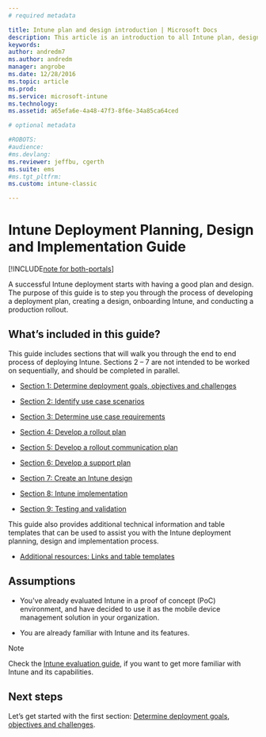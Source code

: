 ```yaml
---
# required metadata

title: Intune plan and design introduction | Microsoft Docs
description: This article is an introduction to all Intune plan, design and implementation sections. It also introduces the appendix which contain additional resources to support Intune plan, design and implementation.
keywords:
author: andredm7
ms.author: andredm
manager: angrobe
ms.date: 12/28/2016
ms.topic: article
ms.prod:
ms.service: microsoft-intune
ms.technology:
ms.assetid: a65efa6e-4a48-47f3-8f6e-34a85ca64ced

# optional metadata

#ROBOTS:
#audience:
#ms.devlang:
ms.reviewer: jeffbu, cgerth
ms.suite: ems
#ms.tgt_pltfrm:
ms.custom: intune-classic

---
```


# Intune Deployment Planning, Design and Implementation Guide

[!INCLUDE[note for both-portals](./includes/note-for-both-portals.md)]

A successful Intune deployment starts with having a good plan and design. The purpose of this guide is to step you through the process of developing a deployment plan, creating a design, onboarding Intune, and conducting a production rollout.

## What’s included in this guide?

This guide includes sections that will walk you through the end to end process of deploying Intune. Sections 2 – 7 are not intended to be worked on sequentially, and should be completed in parallel.

-   [Section 1: Determine deployment goals, objectives and challenges](section-1-determine-deployment-goals-objectives-challenges.md)

-   [Section 2: Identify use case scenarios](section-2-identify-use-case-scenarios.md)

-   [Section 3: Determine use case requirements](section-3-determine-use-case-requirements.md)

-   [Section 4: Develop a rollout plan](section-4-develop-a-rollout-plan.md)

-   [Section 5: Develop a rollout communication plan](section-5-develop-a-rollout-communication-plan.md)

-   [Section 6: Develop a support plan](section-6-develop-a-support-plan.md)

-   [Section 7: Create an Intune design](section-7-create-an-intune-design.md)

-   [Section 8: Intune implementation](section-8-onboarding-process.md)

-   [Section 9: Testing and validation](section-9-test-and-validation.md)

This guide also provides additional technical information and table templates that can be used to assist you with the Intune deployment planning, design and implementation process.

-   [Additional resources: Links and table templates](additional-resources.md)

## Assumptions

-   You've already evaluated Intune in a proof of concept (PoC) environment, and have decided to use it as the mobile device management solution in your organization.

-   You are already familiar with Intune and its features.

>[!NOTE]
> Check the [Intune evaluation guide](/intune-classic/understand-explore/sign-up-for-30-day-trial-microsoft-intune), if you want to get more familiar with Intune and its capabilities.

## Next steps

Let’s get started with the first section: [Determine deployment goals, objectives and challenges](section-1-determine-deployment-goals-objectives-challenges.md).
